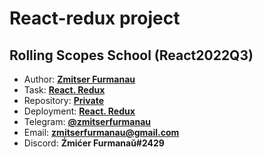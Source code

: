 # React-redux project

## Rolling Scopes School (React2022Q3)

- Author: **[Zmitser Furmanau](https://github.com/zmitserfurmanau)**
- Task: **[React. Redux](https://github.com/rolling-scopes-school/tasks/tree/master/react/modules/module06)**
- Repository: **[Private](https://github.com/rolling-scopes-school/zmitserfurmanau-REACT2022Q3/tree/react-redux)**
- Deployment: **[React. Redux](https://zmitserfurmanau-react-redux.netlify.app/)**
- Telegram: **[@zmitserfurmanau](https://t.me/zmitserfurmanau)**
- Email: **[zmitserfurmanau@gmail.com](mailto:zmitserfurmanau@gmail.com)**
- Discord: **Źmićer Furmanaŭ#2429**
